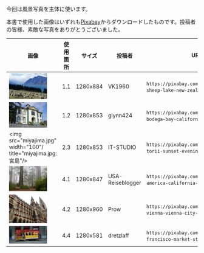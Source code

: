 今回は風景写真を主体に使います。

本書で使用した画像はいずれも[Pixabay](https://pixabay.com/photos/mountains-sheep-lake-new-zealand-5487160/ "LINK")からダウンロードしたものです。投稿者の皆様、素敵な写真をありがとうございました。

画像 | 使用箇所 | サイズ | 投稿者 | URL
---|---|---|---|---
<img src="sheep.jpg" width="100" title="sheep.jpg: NZ、羊"/> | 1.1 | 1280x884 | VK1960 | `https://pixabay.com/photos/mountains-sheep-lake-new-zealand-5487160/`
<img src="bodega-bay.jpg" width="100" title="bodega-bay.jpg: Bodega Bay"/> | 1.2 | 1280x853 |  glynn424 | `https://pixabay.com/photos/school-bodega-bay-california-169135/`
<img src="miyajima.jpg" width="100"/ title="miyajima.jpg: 宮島"/> | 2.3 |  1280x853 | IT-STUDIO | `https://pixabay.com/photos/shrine-torii-sunset-evening-sea-1030442/`
<img src="redwood.jpg" width="100" title="redwood.jpg: , CA"/> | 4.1 | 1280x847 | USA-Reiseblogger | `https://pixabay.com/photos/usa-america-california-sequoias-1669714/`
<img src="wiener-rathaus.jpg" width="100" title="wiener-rathaus.jpg: ウィーン市庁舎"/> | 4.2 | 1280x960 | Prow | `https://pixabay.com/photos/austria-vienna-vienna-city-hall-764989/`
<img src="cable-car.jpg" width="100" title="cable-car.jpg: ケーブルカー, SFO"/> | 4.4 | 1280x581 | dretzlaff | `https://pixabay.com/photos/san-francisco-market-street-2369581/`